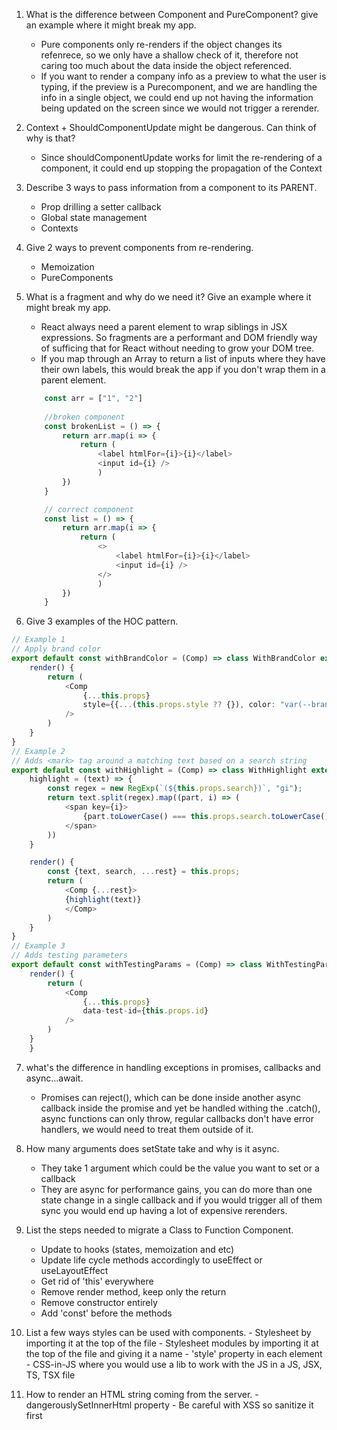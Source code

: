 1. What is the difference between Component and PureComponent? give an example where it might break my app.
   - Pure components only re-renders if the object changes its refenrece, so we only have a shallow check of it, therefore not caring too much about the data inside the object referenced.
   - If you want to render a company info as a preview to what the user is typing, if the preview is a Purecomponent, and we are handling the info in a single object, we could end up not having the information being updated on the screen since we would not trigger a rerender.

2. Context + ShouldComponentUpdate might be dangerous. Can think of why is
that?
    - Since shouldComponentUpdate works for limit the re-rendering of a component, it could end up stopping the propagation of the Context

3. Describe 3 ways to pass information from a component to its PARENT.
   - Prop drilling a setter callback
   - Global state management
   - Contexts

4. Give 2 ways to prevent components from re-rendering.
   - Memoization
   - PureComponents

5. What is a fragment and why do we need it? Give an example where it might break my app.
    - React always need a parent element to wrap siblings in JSX expressions. So fragments are a performant and DOM friendly way of sufficing that for React without needing to grow your DOM tree.
    - If you map through an Array to return a list of inputs where they have their own labels, this would break the app if you don't wrap them in a parent element.
    ```ts
        const arr = ["1", "2"]
        
        //broken component
        const brokenList = () => {
            return arr.map(i => {
                return (
                    <label htmlFor={i}>{i}</label>
                    <input id={i} />
                    )
            })
        }

        // correct component
        const list = () => {
            return arr.map(i => {
                return (
                    <>
                        <label htmlFor={i}>{i}</label>
                        <input id={i} />
                    </>
                    )
            })
        }
    ```

6. Give 3 examples of the HOC pattern. 

```ts
// Example 1
// Apply brand color
export default const withBrandColor = (Comp) => class WithBrandColor extends React.Component {
    render() {
        return (
            <Comp
                {...this.props}
                style={{...(this.props.style ?? {}), color: "var(--brandColor)"}}
            />
        )
    }
}
// Example 2
// Adds <mark> tag around a matching text based on a search string
export default const withHighlight = (Comp) => class WithHighlight extends React.Component {
    highlight = (text) => {
        const regex = new RegExp(`(${this.props.search})`, "gi");
        return text.split(regex).map((part, i) => (
            <span key={i}>
                {part.toLowerCase() === this.props.search.toLowerCase() ? <mark>{part}</mark> : part}
            </span>
        ))
    }

    render() {
        const {text, search, ...rest} = this.props;
        return (
            <Comp {...rest}>
            {highlight(text)}
            </Comp>
        )
    }
}
// Example 3
// Adds testing parameters
export default const withTestingParams = (Comp) => class WithTestingParams extends React.Component {
    render() {
        return (
            <Comp
                {...this.props}
                data-test-id={this.props.id}
            />
        )
    }
    }
```

7. what's the difference in handling exceptions in promises, callbacks and async...await.
   - Promises can reject(), which can be done inside another async callback inside the promise and yet be handled withing the .catch(), async functions can only throw, regular callbacks don't have error handlers, we would need to treat them outside of it.

8. How many arguments does setState take and why is it async.
   - They take 1 argument which could be the value you want to set or a callback
   - They are async for performance gains, you can do more than one state change in a single callback and if you would trigger all of them sync you would end up having a lot of expensive rerenders.

9.  List the steps needed to migrate a Class to 
Function Component.
    - Update to hooks (states, memoization and etc)
    - Update life cycle methods accordingly to useEffect or useLayoutEffect
    - Get rid of 'this' everywhere
    - Remove render method, keep only the return
    - Remove constructor entirely
    - Add 'const' before the methods

10.   List a few ways styles can be used with components.
    - Stylesheet by importing it at the top of the file
    - Stylesheet modules by importing it at the top of the file and giving it a name
    - 'style' property in each element
    - CSS-in-JS where you would use a lib to work with the JS in a JS, JSX, TS, TSX file

11.   How to render an HTML string coming from the server.
    - dangerouslySetInnerHtml property
    - Be careful with XSS so sanitize it first

